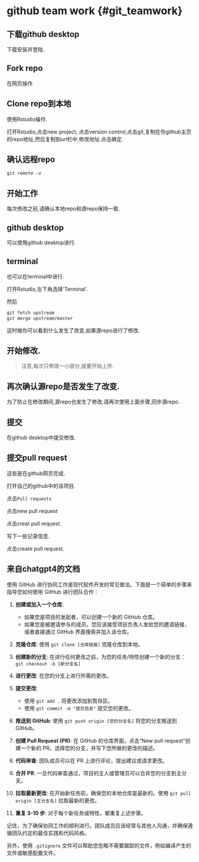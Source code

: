 

# github team work {#git_teamwork}

## 下载github desktop

下载安装并登陆.

## Fork repo

在网页操作

## Clone repo到本地

使用Rstudio操作.

打开Rstudio,点击new project, 点击version control,点击git,复制在你github主页的repo地址,然后复制到url栏中,修改地址.点击确定.

## 确认远程repo

```markdown
git remote -v
```

## 开始工作

每次修改之前,请确认本地repo和源repo保持一致.

## github desktop

可以使用github desktop进行.

## terminal

也可以在terminal中进行.

打开Rstudio,左下角选择'Terminal'.

然后

```markdown
git fetch upstream
git merge upstream/master
```

这时候你可以看到什么发生了改变,如果源repo进行了修改.

## 开始修改.

> 注意,每次只修改一小部分,就要开始上传.

## 再次确认源repo是否发生了改变.

为了防止在修改期间,源repo也发生了修改,请再次使用上面步骤,同步源repo.

## 提交

在github desktop中提交修改.

## 提交pull request

这些是在github网页完成.

打开自己的github中的该项目.

点击`Pull requests`

点击new pull request

点击creat pull request.

写下一些记录信息.

点击create pull request.

 
 
 
## 来自chatgpt4的文档

使用 GitHub 进行协同工作是现代软件开发的常见做法。下面是一个简单的步骤来指导您如何使用 GitHub 进行团队合作：

1. **创建或加入一个仓库**:
   - 如果您是项目的发起者，可以创建一个新的 GitHub 仓库。
   - 如果您是被邀请参与的成员，您应该接受项目负责人发给您的邀请链接，或者直接通过 GitHub 界面搜索并加入该仓库。

2. **克隆仓库**:
   使用 `git clone [仓库链接]` 克隆仓库到本地。

3. **创建新的分支**:
   在进行任何更改之前，为您的任务/特性创建一个新的分支：`git checkout -b [新分支名]`

4. **进行更改**:
   在您的分支上进行所需的更改。

5. **提交更改**:
   - 使用 `git add .` 将更改添加到暂存区。
   - 使用 `git commit -m "提交信息"` 提交您的更改。

6. **推送到 GitHub**:
   使用 `git push origin [您的分支名]` 将您的分支推送到 GitHub。

7. **创建 Pull Request (PR)**:
   在 GitHub 的仓库界面，点击“New pull request”创建一个新的 PR。选择您的分支，并写下您所做的更改的描述。

8. **代码审查**:
   团队成员可以在 PR 上进行评论，提出建议或请求更改。

9. **合并 PR**:
   一旦代码审查通过，项目的主人或管理员可以合并您的分支到主分支。

10. **拉取最新更改**:
   在开始新任务前，确保您的本地仓库是最新的。使用 `git pull origin [主分支名]` 拉取最新的更改。

11. **重复 3-10 步**:
   对于每个新任务或特性，都重复上述步骤。

记住，为了确保协同工作的顺利进行，团队成员应该经常与其他人沟通，并确保遵循团队约定的最佳实践和代码风格。

另外，使用 `.gitignore` 文件可以帮助您忽略不需要跟踪的文件，例如编译产生的文件或敏感配置文件。
